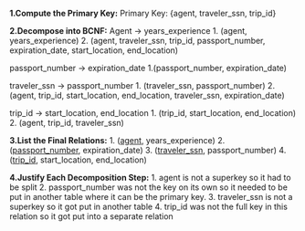  <b>1.Compute the Primary Key:</b>
 Primary Key:
	{agent, traveler_ssn, trip_id}


<b>2.Decompose into BCNF:</b>
Agent -> years_experience
	1.  (agent, years_experience)
	2. (agent, traveler_ssn, trip_id, passport_number, expiration_date, start_location, end_location)


passport_number -> expiration_date
	1.(passport_number, expiration_date)


traveler_ssn -> passport_number
	1. (traveler_ssn, passport_number)
	2. (agent, trip_id, start_location, end_location, traveler_ssn, expiration_date)


trip_id -> start_location, end_location
	1. (trip_id, start_location, end_location)
	2. (agent, trip_id, traveler_ssn)


<b>3.List the Final Relations:</b>
	1. (<u>agent</u>, years_experience)
	2. (<u>passport_number</u>, expiration_date)
	3. (<u>traveler_ssn</u>, passport_number)
	4. (<u>trip_id</u>, start_location, end_location)


<b>4.Justify Each Decomposition Step:</b>
	1. agent is not a superkey so it had to be split
	2. passport_number was not the key on its own so it needed to be put in another table where it can be the primary key.
	3. traveler_ssn is not a superkey so it got put in another table
	4. trip_id was not the full key in this relation so it got put into a separate relation